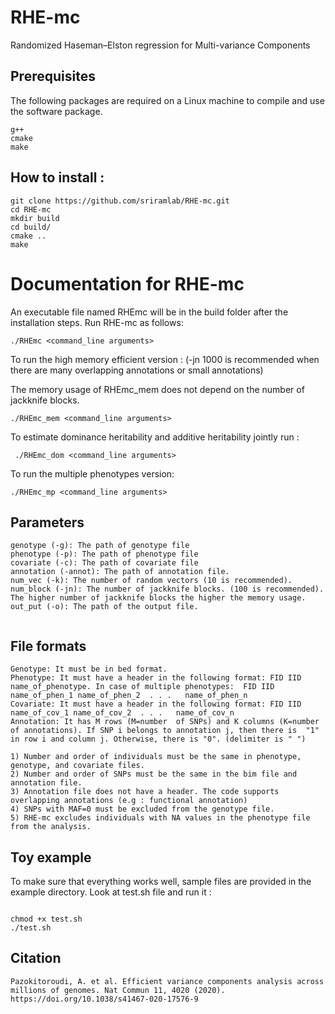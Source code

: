 # RHE-mc
Randomized Haseman–Elston regression for Multi-variance Components



## Prerequisites
The following packages are required on a Linux machine to compile and use the software package.
```
g++ 
cmake
make
```

## How to install :

```
git clone https://github.com/sriramlab/RHE-mc.git
cd RHE-mc
mkdir build
cd build/
cmake ..
make
```

# Documentation for RHE-mc
An executable file named RHEmc will be in the build folder after the installation steps. Run RHE-mc as follows:
 ```
 ./RHEmc <command_line arguments>
```
To run the high memory efficient version : (-jn 1000 is recommended when there are many overlapping annotations or small annotations)

The memory usage of RHEmc_mem does not depend on the number of jackknife blocks.

```
./RHEmc_mem <command_line arguments>

```
To estimate dominance heritability and additive heritability jointly run :

```
 ./RHEmc_dom <command_line arguments>
```

To run the multiple phenotypes version:

```
./RHEmc_mp <command_line arguments>

```



## Parameters

```
genotype (-g): The path of genotype file
phenotype (-p): The path of phenotype file
covariate (-c): The path of covariate file
annotation (-annot): The path of annotation file.
num_vec (-k): The number of random vectors (10 is recommended). 
num_block (-jn): The number of jackknife blocks. (100 is recommended). The higher number of jackknife blocks the higher the memory usage.
out_put (-o): The path of the output file.


```
## File formats
```
Genotype: It must be in bed format.
Phenotype: It must have a header in the following format: FID IID name_of_phenotype. In case of multiple phenotypes:  FID IID name_of_phen_1 name_of_phen_2  . . .   name_of_phen_n 
Covariate: It must have a header in the following format: FID IID name_of_cov_1 name_of_cov_2  . . .   name_of_cov_n
Annotation: It has M rows (M=number  of SNPs) and K columns (K=number of annotations). If SNP i belongs to annotation j, then there is  "1" in row i and column j. Otherwise, there is "0". (delimiter is " ")

1) Number and order of individuals must be the same in phenotype, genotype, and covariate files.
2) Number and order of SNPs must be the same in the bim file and annotation file.
3) Annotation file does not have a header. The code supports overlapping annotations (e.g : functional annotation)
4) SNPs with MAF=0 must be excluded from the genotype file.
5) RHE-mc excludes individuals with NA values in the phenotype file from the analysis.
```
## Toy example 
To make sure that everything works well, sample files are provided in the example directory. Look at test.sh file and run it  :
```

chmod +x test.sh
./test.sh

```

## Citation
```
Pazokitoroudi, A. et al. Efficient variance components analysis across millions of genomes. Nat Commun 11, 4020 (2020). https://doi.org/10.1038/s41467-020-17576-9
```


